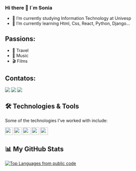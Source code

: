 ### Hi there 👋 I´m Sonia

- 🔭 I’m currently studying Information Technology at Univesp
- 🌱 I’m currently learning Html, Css, React, Python, Django...

## Passions:

- 🗽 Travel
- 🎼 Music
- 🎬 Films

## Contatos:

<div>
<a href="https://instagram.com/sonia_m_barros" target="_blank"><img src="https://img.shields.io/badge/-Instagram-%23E4405F?style=for-the-badge&logo=instagram&logoColor=white" target="_blank"></a>
<a href = "mailto:contato@soniamagosso@protonmail.com"><img src="https://img.shields.io/badge/Gmail-D14836?style=for-the-badge&logo=gmail&logoColor=white" target="_blank"></a>
<a href="https://www.linkedin.com/in/sonia-magosso" target="_blank"><img src="https://img.shields.io/badge/-LinkedIn-%230077B5?style=for-the-badge&logo=linkedin&logoColor=white" target="_blank"></a>   
</div>

## 🛠️ Technologies & Tools

Some of the technologies I've worked with include:

<div>
<img src="https://cdn.jsdelivr.net/gh/devicons/devicon/icons/python/python-original.svg" height="25"/>
<img src="https://img.shields.io/badge/-HTML5-E34F26?logo=HTML5&logoColor=white&style=flat" height="25"/>
<img src="https://img.shields.io/badge/-CSS3-1572B6?logo=css3&logoColor=white&style=flat" height="25"/>
<img src="https://img.shields.io/badge/-React-61DAFB?logo=react&logoColor=white&style=flat" height="25"/>
<img src="https://img.shields.io/badge/-Git-F05032?logo=git&logoColor=white&style=flat" height="25"/>
</div>


## 📊 My GitHub Stats


[![Top Languages from public code](https://github-readme-stats.vercel.app/api/top-langs/?username=soniamedeiros&layout=compact&theme=dracula)](https://github.com/anuraghazra/github-readme-stats)

